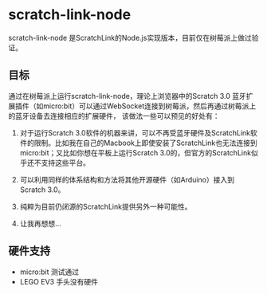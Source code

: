 # scratch-link-node

scratch-link-node 是ScratchLink的Node.js实现版本，目前仅在树莓派上做过验证。

## 目标

通过在树莓派上运行scratch-link-node，理论上浏览器中的Scratch 3.0 蓝牙扩展插件（如micro:bit）可以通过WebSocket连接到树莓派，然后再通过树莓派上的蓝牙设备去连接相应的扩展硬件， 该做法一些可以预见的好处有：

1. 对于运行Scratch 3.0软件的机器来讲，可以不再受蓝牙硬件及ScratchLink软件的限制。比如我在自己的Macbook上即使安装了ScratchLink也无法连接到micro:bit；又比如你想在平板上运行Scratch 3.0的，但官方的ScratchLink似乎还不支持这些平台。

2. 可以利用同样的体系结构和方法将其他开源硬件（如Arduino）接入到Scratch 3.0。

3. 纯粹为目前仍闭源的ScratchLink提供另外一种可能性。

4. 让我再想想...

## 硬件支持

* micro:bit 测试通过
* LEGO EV3 手头没有硬件

